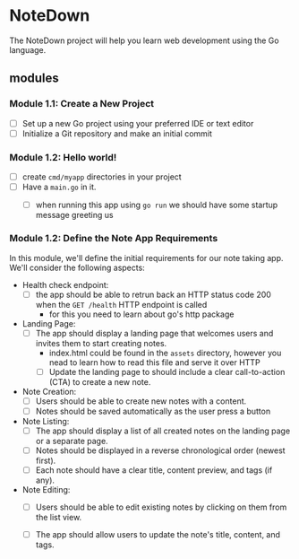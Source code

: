 # NoteDown

The NoteDown project will help you learn web development using the Go language.

## modules

### Module 1.1: Create a New Project

- [ ] Set up a new Go project using your preferred IDE or text editor
- [ ] Initialize a Git repository and make an initial commit

### Module 1.2: Hello world!

- [ ] create `cmd/myapp` directories in your project
- [ ] Have a `main.go` in it.
  - [ ] when running this app using `go run` we should have some startup message greeting us


### Module 1.2: Define the Note App Requirements

In this module, we'll define the initial requirements for our note taking app. 
We'll consider the following aspects:

- Health check endpoint:
  - [ ] the app should be able to retrun back an HTTP status code 200 when the `GET /health` HTTP endpoint is called
    - for this you need to learn about go's http package
- Landing Page:
  - [ ] The app should display a landing page that welcomes users and invites them to start creating notes.
    - index.html could be found in the `assets` directory, however you nead to learn how to read this file and serve it over HTTP
  	- [ ] Update the landing page to should include a clear call-to-action (CTA) to create a new note.
- Note Creation:
  - [ ] Users should be able to create new notes with a content.
  - [ ] Notes should be saved automatically as the user press a button 
- Note Listing:
  - [ ] The app should display a list of all created notes on the landing page or a separate page.
  - [ ] Notes should be displayed in a reverse chronological order (newest first).
  - [ ] Each note should have a clear title, content preview, and tags (if any).
- Note Editing:
  - [ ] Users should be able to edit existing notes by clicking on them from the list view.
  - [ ] The app should allow users to update the note's title, content, and tags.

